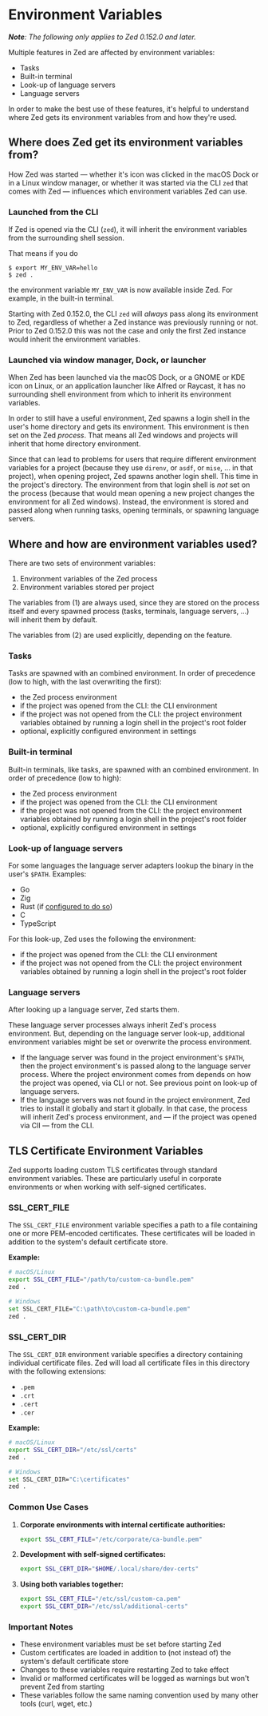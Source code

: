 # Environment Variables

_**Note**: The following only applies to Zed 0.152.0 and later._

Multiple features in Zed are affected by environment variables:

- Tasks
- Built-in terminal
- Look-up of language servers
- Language servers

In order to make the best use of these features, it's helpful to understand where Zed gets its environment variables from and how they're used.

## Where does Zed get its environment variables from?

How Zed was started — whether it's icon was clicked in the macOS Dock or in a Linux window manager, or whether it was started via the CLI `zed` that comes with Zed — influences which environment variables Zed can use.

### Launched from the CLI

If Zed is opened via the CLI (`zed`), it will inherit the environment variables from the surrounding shell session.

That means if you do

```
$ export MY_ENV_VAR=hello
$ zed .
```

the environment variable `MY_ENV_VAR` is now available inside Zed. For example, in the built-in terminal.

Starting with Zed 0.152.0, the CLI `zed` will _always_ pass along its environment to Zed, regardless of whether a Zed instance was previously running or not. Prior to Zed 0.152.0 this was not the case and only the first Zed instance would inherit the environment variables.

### Launched via window manager, Dock, or launcher

When Zed has been launched via the macOS Dock, or a GNOME or KDE icon on Linux, or an application launcher like Alfred or Raycast, it has no surrounding shell environment from which to inherit its environment variables.

In order to still have a useful environment, Zed spawns a login shell in the user's home directory and gets its environment. This environment is then set on the Zed _process_. That means all Zed windows and projects will inherit that home directory environment.

Since that can lead to problems for users that require different environment variables for a project (because they use `direnv`, or `asdf`, or `mise`, ... in that project), when opening project, Zed spawns another login shell. This time in the project's directory. The environment from that login shell is _not_ set on the process (because that would mean opening a new project changes the environment for all Zed windows). Instead, the environment is stored and passed along when running tasks, opening terminals, or spawning language servers.

## Where and how are environment variables used?

There are two sets of environment variables:

1. Environment variables of the Zed process
2. Environment variables stored per project

The variables from (1) are always used, since they are stored on the process itself and every spawned process (tasks, terminals, language servers, ...) will inherit them by default.

The variables from (2) are used explicitly, depending on the feature.

### Tasks

Tasks are spawned with an combined environment. In order of precedence (low to high, with the last overwriting the first):

- the Zed process environment
- if the project was opened from the CLI: the CLI environment
- if the project was not opened from the CLI: the project environment variables obtained by running a login shell in the project's root folder
- optional, explicitly configured environment in settings

### Built-in terminal

Built-in terminals, like tasks, are spawned with an combined environment. In order of precedence (low to high):

- the Zed process environment
- if the project was opened from the CLI: the CLI environment
- if the project was not opened from the CLI: the project environment variables obtained by running a login shell in the project's root folder
- optional, explicitly configured environment in settings

### Look-up of language servers

For some languages the language server adapters lookup the binary in the user's `$PATH`. Examples:

- Go
- Zig
- Rust (if [configured to do so](./languages/rust.md#binary))
- C
- TypeScript

For this look-up, Zed uses the following the environment:

- if the project was opened from the CLI: the CLI environment
- if the project was not opened from the CLI: the project environment variables obtained by running a login shell in the project's root folder

### Language servers

After looking up a language server, Zed starts them.

These language server processes always inherit Zed's process environment. But, depending on the language server look-up, additional environment variables might be set or overwrite the process environment.

- If the language server was found in the project environment's `$PATH`, then the project environment's is passed along to the language server process. Where the project environment comes from depends on how the project was opened, via CLI or not. See previous point on look-up of language servers.
- If the language servers was not found in the project environment, Zed tries to install it globally and start it globally. In that case, the process will inherit Zed's process environment, and — if the project was opened via ClI — from the CLI.

## TLS Certificate Environment Variables

Zed supports loading custom TLS certificates through standard environment variables. These are particularly useful in corporate environments or when working with self-signed certificates.

### SSL_CERT_FILE

The `SSL_CERT_FILE` environment variable specifies a path to a file containing one or more PEM-encoded certificates. These certificates will be loaded in addition to the system's default certificate store.

**Example:**

```bash
# macOS/Linux
export SSL_CERT_FILE="/path/to/custom-ca-bundle.pem"
zed .

# Windows
set SSL_CERT_FILE="C:\path\to\custom-ca-bundle.pem"
zed .
```

### SSL_CERT_DIR

The `SSL_CERT_DIR` environment variable specifies a directory containing individual certificate files. Zed will load all certificate files in this directory with the following extensions:
- `.pem`
- `.crt`
- `.cert`
- `.cer`

**Example:**

```bash
# macOS/Linux
export SSL_CERT_DIR="/etc/ssl/certs"
zed .

# Windows
set SSL_CERT_DIR="C:\certificates"
zed .
```

### Common Use Cases

1. **Corporate environments with internal certificate authorities:**
   ```bash
   export SSL_CERT_FILE="/etc/corporate/ca-bundle.pem"
   ```

2. **Development with self-signed certificates:**
   ```bash
   export SSL_CERT_DIR="$HOME/.local/share/dev-certs"
   ```

3. **Using both variables together:**
   ```bash
   export SSL_CERT_FILE="/etc/ssl/custom-ca.pem"
   export SSL_CERT_DIR="/etc/ssl/additional-certs"
   ```

### Important Notes

- These environment variables must be set before starting Zed
- Custom certificates are loaded in addition to (not instead of) the system's default certificate store
- Changes to these variables require restarting Zed to take effect
- Invalid or malformed certificates will be logged as warnings but won't prevent Zed from starting
- These variables follow the same naming convention used by many other tools (curl, wget, etc.)
